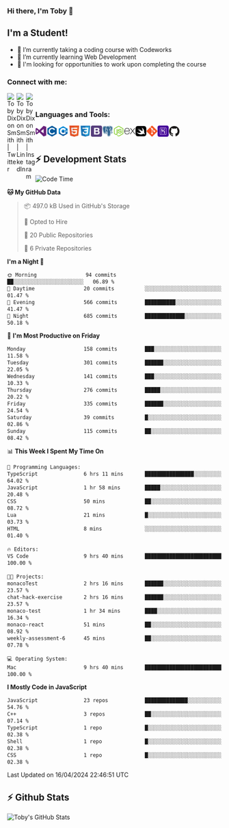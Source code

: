 ### Hi there, I'm Toby 👋

## I'm a Student!
- 🔭 I’m currently taking a coding course with Codeworks
- 🌱 I’m currently learning Web Development
- 💬 I'm looking for opportunities to work upon completing the course

### Connect with me:

[<img align="left" alt="Toby Dixon Smith | Twitter" width="22px" src="https://cdn.jsdelivr.net/npm/simple-icons@v3/icons/twitter.svg" />][twitter]
[<img align="left" alt="Toby Dixon Smith | LinkedIn" width="22px" src="https://cdn.jsdelivr.net/npm/simple-icons@v3/icons/linkedin.svg" />][linkedin]
[<img align="left" alt="Toby Dixon Smith | Instagram" width="22px" src="https://cdn.jsdelivr.net/npm/simple-icons@v3/icons/instagram.svg" />][instagram]

[twitter]: https://twitter.com/TobyDixonSmith1
[instagram]: https://www.instagram.com/toby_ds1/
[linkedin]: https://www.linkedin.com/in/toby-dixon-smith-4734331a3/

<br />

### Languages and Tools:

<img align="left" alt="Visual Studio Code" title="Visual Studio Code" width="26px" src="logos/visualstudio.png" />
<img align="left" alt="C" title="C" width="26px" src="logos/c.png" />
<img align="left" alt="C++" title="C++" width="26px" src="logos/c-plus.png" />
<img align="left" alt="HTML5" title="HTML 5" width="26px" src="logos/html.png" />
<img align="left" alt="CSS3" title="CSS 3" width="26px" src="logos/css3.png" />
<img align="left" alt="BootStrap" title="BootStrap" width="26px" src="logos/bootstrap.png" />
<img align="left" alt="PostgresSQL" title="PostgresSPQ" width="26px" src="logos/postgresql.png" />
<img align="left" alt="Node JS" title="Node JS" width="26px" src="logos/node-js.png" />
<img align="left" alt="Express" title="Express" width="26px" src="logos/express.png" />
<img align="left" alt="Swift" title="Swift" width="26px" src="logos/swift.png" />
<img align="left" alt="Git" title="Git" width="26px" src="logos/git.png" />
<img align="left" alt="Heroku" title="Heroku" width="26px" src="logos/heroku.png" />
<img align="left" alt="GitHub" title="GitHub" width="26px" src="logos/github.png" />
<br />
<br />

## :zap: Development Stats

<!--START_SECTION:waka-->
![Code Time](http://img.shields.io/badge/Code%20Time-409%20hrs%2048%20mins-blue)

**🐱 My GitHub Data** 

> 📦 497.0 kB Used in GitHub's Storage 
 > 
> 💼 Opted to Hire
 > 
> 📜 20 Public Repositories 
 > 
> 🔑 6 Private Repositories 
 > 
**I'm a Night 🦉** 

```text
🌞 Morning                94 commits          ██░░░░░░░░░░░░░░░░░░░░░░░   06.89 % 
🌆 Daytime                20 commits          ░░░░░░░░░░░░░░░░░░░░░░░░░   01.47 % 
🌃 Evening                566 commits         ██████████░░░░░░░░░░░░░░░   41.47 % 
🌙 Night                  685 commits         █████████████░░░░░░░░░░░░   50.18 % 
```
📅 **I'm Most Productive on Friday** 

```text
Monday                   158 commits         ███░░░░░░░░░░░░░░░░░░░░░░   11.58 % 
Tuesday                  301 commits         ██████░░░░░░░░░░░░░░░░░░░   22.05 % 
Wednesday                141 commits         ███░░░░░░░░░░░░░░░░░░░░░░   10.33 % 
Thursday                 276 commits         █████░░░░░░░░░░░░░░░░░░░░   20.22 % 
Friday                   335 commits         ██████░░░░░░░░░░░░░░░░░░░   24.54 % 
Saturday                 39 commits          █░░░░░░░░░░░░░░░░░░░░░░░░   02.86 % 
Sunday                   115 commits         ██░░░░░░░░░░░░░░░░░░░░░░░   08.42 % 
```


📊 **This Week I Spent My Time On** 

```text
💬 Programming Languages: 
TypeScript               6 hrs 11 mins       ████████████████░░░░░░░░░   64.02 % 
JavaScript               1 hr 58 mins        █████░░░░░░░░░░░░░░░░░░░░   20.48 % 
CSS                      50 mins             ██░░░░░░░░░░░░░░░░░░░░░░░   08.72 % 
Lua                      21 mins             █░░░░░░░░░░░░░░░░░░░░░░░░   03.73 % 
HTML                     8 mins              ░░░░░░░░░░░░░░░░░░░░░░░░░   01.40 % 

🔥 Editors: 
VS Code                  9 hrs 40 mins       █████████████████████████   100.00 % 

🐱‍💻 Projects: 
monacoTest               2 hrs 16 mins       ██████░░░░░░░░░░░░░░░░░░░   23.57 % 
chat-hack-exercise       2 hrs 16 mins       ██████░░░░░░░░░░░░░░░░░░░   23.57 % 
monaco-test              1 hr 34 mins        ████░░░░░░░░░░░░░░░░░░░░░   16.34 % 
monaco-react             51 mins             ██░░░░░░░░░░░░░░░░░░░░░░░   08.92 % 
weekly-assessment-6      45 mins             ██░░░░░░░░░░░░░░░░░░░░░░░   07.78 % 

💻 Operating System: 
Mac                      9 hrs 40 mins       █████████████████████████   100.00 % 
```

**I Mostly Code in JavaScript** 

```text
JavaScript               23 repos            ██████████████░░░░░░░░░░░   54.76 % 
C++                      3 repos             ██░░░░░░░░░░░░░░░░░░░░░░░   07.14 % 
TypeScript               1 repo              █░░░░░░░░░░░░░░░░░░░░░░░░   02.38 % 
Shell                    1 repo              █░░░░░░░░░░░░░░░░░░░░░░░░   02.38 % 
CSS                      1 repo              █░░░░░░░░░░░░░░░░░░░░░░░░   02.38 % 
```




 Last Updated on 16/04/2024 22:46:51 UTC
<!--END_SECTION:waka-->

## :zap: Github Stats

<img align="left" alt="Toby's GitHub Stats" src="http://github-readme-stats.tobyds.vercel.app/api?username=TobyDS&hide=stars,contribs&show_icons=true&theme=dark&hide_border=true" />
